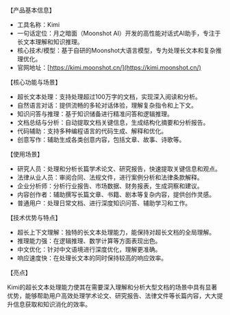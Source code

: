 【产品基本信息】
- 工具名称：Kimi
- 一句话定位：月之暗面（Moonshot AI）开发的高性能对话式AI助手，专注于长文本理解和知识推理。
- 核心技术/模型：基于自研的Moonshot大语言模型，专为处理长文本和复杂推理优化。
- 官网地址：[https://kimi.moonshot.cn/](https://kimi.moonshot.cn/)

【核心功能与场景】
- 超长文本处理：支持处理超过100万字的文档，实现深入阅读和分析。
- 自然语言对话：提供流畅的多轮对话体验，理解复杂指令和上下文。
- 知识问答与推理：基于知识储备进行精准问答和逻辑推理。
- 文档总结与分析：自动提取文档关键信息，生成结构化摘要和分析报告。
- 代码辅助：支持多种编程语言的代码生成、解释和优化。
- 创意写作：辅助生成各类创意内容，包括文章、故事、诗歌等。

【使用场景】
- 研究人员：处理和分析长篇学术论文、研究报告，快速提取关键信息和观点。
- 法律从业人员：审阅合同、法规文件，进行案例分析和法律条款解释。
- 企业分析师：分析行业报告、市场数据、财务报表，生成洞察和建议。
- 内容创作者：辅助撰写长篇文章、书籍、剧本等复杂内容，提供创作灵感。
- 普通用户：处理日常文档、进行深度知识问答、辅助学习和工作。

【技术优势与特点】
- 超长上下文理解：独特的长文本处理能力，能保持对超长文档的全局理解。
- 推理能力强：在逻辑推理、数学计算等方面表现出色。
- 中文优化：针对中文语境进行深度优化，理解更准确。
- 响应速度快：在处理长文本的同时保持较高的响应效率。

【亮点】

Kimi的超长文本处理能力使其在需要深入理解和分析大型文档的场景中具有显著优势，能够帮助用户高效处理学术论文、研究报告、法律文件等长篇内容，大大提升信息获取和知识消化的效率。